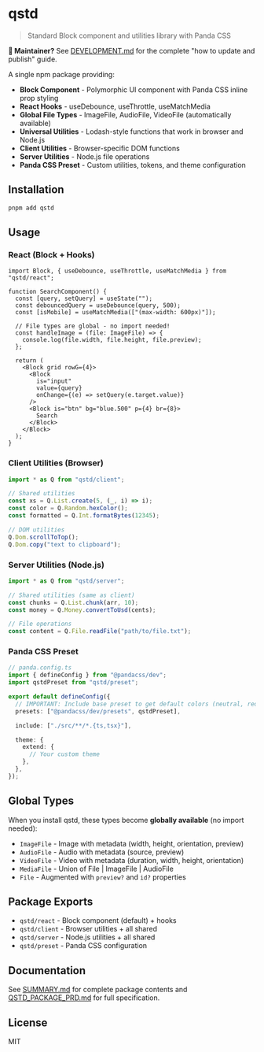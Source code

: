 # qstd

> Standard Block component and utilities library with Panda CSS

**📖 Maintainer?** See [DEVELOPMENT.md](./DEVELOPMENT.md) for the complete "how to update and publish" guide.

A single npm package providing:

- **Block Component** - Polymorphic UI component with Panda CSS inline prop styling
- **React Hooks** - useDebounce, useThrottle, useMatchMedia
- **Global File Types** - ImageFile, AudioFile, VideoFile (automatically available)
- **Universal Utilities** - Lodash-style functions that work in browser and Node.js
- **Client Utilities** - Browser-specific DOM functions
- **Server Utilities** - Node.js file operations
- **Panda CSS Preset** - Custom utilities, tokens, and theme configuration

## Installation

```bash
pnpm add qstd
```

## Usage

### React (Block + Hooks)

```tsx
import Block, { useDebounce, useThrottle, useMatchMedia } from "qstd/react";

function SearchComponent() {
  const [query, setQuery] = useState("");
  const debouncedQuery = useDebounce(query, 500);
  const [isMobile] = useMatchMedia(["(max-width: 600px)"]);

  // File types are global - no import needed!
  const handleImage = (file: ImageFile) => {
    console.log(file.width, file.height, file.preview);
  };

  return (
    <Block grid rowG={4}>
      <Block
        is="input"
        value={query}
        onChange={(e) => setQuery(e.target.value)}
      />
      <Block is="btn" bg="blue.500" p={4} br={8}>
        Search
      </Block>
    </Block>
  );
}
```

### Client Utilities (Browser)

```ts
import * as Q from "qstd/client";

// Shared utilities
const xs = Q.List.create(5, (_, i) => i);
const color = Q.Random.hexColor();
const formatted = Q.Int.formatBytes(12345);

// DOM utilities
Q.Dom.scrollToTop();
Q.Dom.copy("text to clipboard");
```

### Server Utilities (Node.js)

```ts
import * as Q from "qstd/server";

// Shared utilities (same as client)
const chunks = Q.List.chunk(arr, 10);
const money = Q.Money.convertToUsd(cents);

// File operations
const content = Q.File.readFile("path/to/file.txt");
```

### Panda CSS Preset

```ts
// panda.config.ts
import { defineConfig } from "@pandacss/dev";
import qstdPreset from "qstd/preset";

export default defineConfig({
  // IMPORTANT: Include base preset to get default colors (neutral, red, blue, etc.)
  presets: ["@pandacss/dev/presets", qstdPreset],

  include: ["./src/**/*.{ts,tsx}"],

  theme: {
    extend: {
      // Your custom theme
    },
  },
});
```

## Global Types

When you install qstd, these types become **globally available** (no import needed):

- `ImageFile` - Image with metadata (width, height, orientation, preview)
- `AudioFile` - Audio with metadata (source, preview)
- `VideoFile` - Video with metadata (duration, width, height, orientation)
- `MediaFile` - Union of File | ImageFile | AudioFile
- `File` - Augmented with `preview?` and `id?` properties

## Package Exports

- `qstd/react` - Block component (default) + hooks
- `qstd/client` - Browser utilities + all shared
- `qstd/server` - Node.js utilities + all shared
- `qstd/preset` - Panda CSS configuration

## Documentation

See [SUMMARY.md](./SUMMARY.md) for complete package contents and [QSTD_PACKAGE_PRD.md](./QSTD_PACKAGE_PRD.md) for full specification.

## License

MIT
